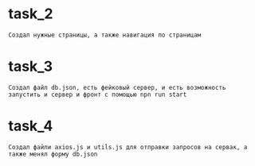 # task_2
    Создал нужные страницы, а также навигация по страницам

# task_3
    Создал файл db.json, есть фейковый сервер, и есть возможность запустить и сервер и фронт с помощью npn run start

# task_4
    Создал файли axios.js и utils.js для отправки запросов на сервак, а также менял форму db.json
